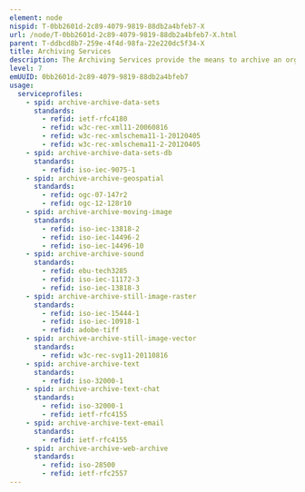 ```yaml
---
element: node
nispid: T-0bb2601d-2c89-4079-9819-88db2a4bfeb7-X
url: /node/T-0bb2601d-2c89-4079-9819-88db2a4bfeb7-X.html
parent: T-ddbcd8b7-259e-4f4d-98fa-22e220dc5f34-X
title: Archiving Services
description: The Archiving Services provide the means to archive an organization’s electronic data and to manage archives. In general, archives of any individual or organization consist of records which have been especially selected for permanent or long-term preservation, due to their enduring value. Archival records are normally unpublished and almost always unique, unlike books or magazines, in which many identical copies exist.
level: 7
emUUID: 0bb2601d-2c89-4079-9819-88db2a4bfeb7
usage:
  serviceprofiles:
    - spid: archive-archive-data-sets
      standards:
        - refid: ietf-rfc4180
        - refid: w3c-rec-xml11-20060816
        - refid: w3c-rec-xmlschema11-1-20120405
        - refid: w3c-rec-xmlschema11-2-20120405
    - spid: archive-archive-data-sets-db
      standards:
        - refid: iso-iec-9075-1
    - spid: archive-archive-geospatial
      standards:
        - refid: ogc-07-147r2
        - refid: ogc-12-128r10
    - spid: archive-archive-moving-image
      standards:
        - refid: iso-iec-13818-2
        - refid: iso-iec-14496-2
        - refid: iso-iec-14496-10
    - spid: archive-archive-sound
      standards:
        - refid: ebu-tech3285
        - refid: iso-iec-11172-3
        - refid: iso-iec-13818-3
    - spid: archive-archive-still-image-raster
      standards:
        - refid: iso-iec-15444-1
        - refid: iso-iec-10918-1
        - refid: adobe-tiff
    - spid: archive-archive-still-image-vector
      standards:
        - refid: w3c-rec-svg11-20110816
    - spid: archive-archive-text
      standards:
        - refid: iso-32000-1
    - spid: archive-archive-text-chat
      standards:
        - refid: iso-32000-1
        - refid: ietf-rfc4155
    - spid: archive-archive-text-email
      standards:
        - refid: ietf-rfc4155
    - spid: archive-archive-web-archive
      standards:
        - refid: iso-28500
        - refid: ietf-rfc2557
---
```

